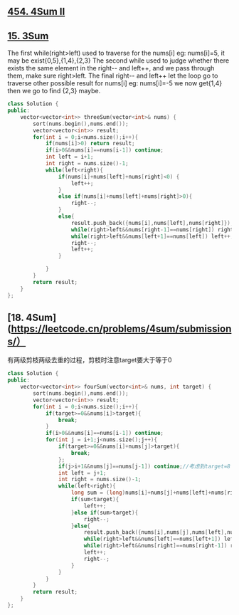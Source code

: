 ## [454. 4Sum II]()




## [15. 3Sum](https://leetcode.cn/problems/3sum/description/)

The first while(right>left) used to traverse for the nums[i] eg: nums[i]=5, it may be exist{0,5},{1,4},{2,3}
The second while used to judge whether there exists the same element in the right-- and left++, and we pass through them, make sure right>left. The final right-- and left++ let the loop go to traverse other possible result for nums[i] eg: nums[i]=-5 we now get{1,4} then we go to find {2,3} maybe.
```CPP
class Solution {
public:
    vector<vector<int>> threeSum(vector<int>& nums) {
        sort(nums.begin(),nums.end());
        vector<vector<int>> result;
        for(int i = 0;i<nums.size();i++){
            if(nums[i]>0) return result;
            if(i>0&&nums[i]==nums[i-1]) continue;
            int left = i+1;
            int right = nums.size()-1;
            while(left<right){
                if(nums[i]+nums[left]+nums[right]<0) {
                    left++;
                }
                else if(nums[i]+nums[left]+nums[right]>0){
                    right--;
                }
                else{
                    result.push_back({nums[i],nums[left],nums[right]});
                    while(right>left&&nums[right-1]==nums[right]) right--;
                    while(right>left&&nums[left+1]==nums[left]) left++;
                    right--;
                    left++;
                }

            } 
        }
        return result;
    }
};
```

## [18. 4Sum](https://leetcode.cn/problems/4sum/submissions/）
有两级剪枝两级去重的过程，剪枝时注意target要大于等于0
```CPP
class Solution {
public:
    vector<vector<int>> fourSum(vector<int>& nums, int target) {
        sort(nums.begin(),nums.end());
        vector<vector<int>> result;
        for(int i = 0;i<nums.size();i++){
            if(target>=0&&nums[i]>target){
                break;
            }
            if(i>0&&nums[i]==nums[i-1]) continue;
            for(int j = i+1;j<nums.size();j++){
                if(target>=0&&nums[i]+nums[j]>target){
                    break;
                };
                if(j>i+1&&nums[j]==nums[j-1]) continue;//考虑到target=8 nums=[2,2,2,2,2]这种情况。
                int left = j+1;
                int right = nums.size()-1;
                while(left<right){
                    long sum = (long)nums[i]+nums[j]+nums[left]+nums[right];//注意溢出 两边都要加long
                    if(sum<target){
                        left++;
                    }else if(sum>target){
                        right--;
                    }else{
                        result.push_back({nums[i],nums[j],nums[left],nums[right]});
                        while(right>left&&nums[left]==nums[left+1]) left++;
                        while(right>left&&nums[right]==nums[right-1]) right--;
                        left++;
                        right--;
                    }
                }
            }
        }
        return result;
    }
};
```
